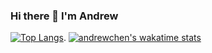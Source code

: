 ### Hi there 👋 I'm Andrew

[![Top Langs](https://github-readme-stats.vercel.app/api/top-langs/?username=anyuan-chen)](https://github.com/anyuan-chen). 
[![andrewchen's wakatime stats](https://github-readme-stats.vercel.app/api/wakatime?username=andrewchen)](https://wakatime.com/@andrewchen)
